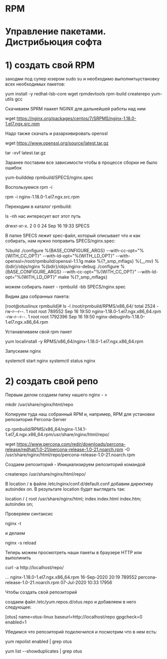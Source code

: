 # RPM
# Управление пакетами. Дистрибьюция софта

# 1) создать свой RPM

заходми под супер юзером
sudo su
и необходимо выполнитьустановку всех необходимых пакетов:

yum install -y redhat-lsb-core wget rpmdevtools rpm-build createrepo yum-utils gcc

Скачиваем SPRM паакет NGINX для дальнейшей работы над ним

wget https://nginx.org/packages/centos/7/SRPMS/nginx-1.18.0-1.el7.ngx.src.rpm

Надо также скачать и разархивировать openssl

wget https://www.openssl.org/source/latest.tar.gz

tar -xvf latest.tar.gz

Заранее поставим все зависимости чтобы в процессе сборки не было ошибок

yum-builddep rpmbuild/SPECS/nginx.spec


Воспользуемся rpm -i

rpm -i nginx-1.18.0-1.el7.ngx.src.rpm

Переходим в каталог rpmbuild:

ls -nh
нас интересует вот этот путь 

drwxr-xr-x. 2 0 0 24 Sep 16 19:33 SPECS


В папке SPECS лежит spec-файл, который описывает что и как собирать, нам нужно поправить SPECS/nginx.spec:

%build ./configure %{BASE_CONFIGURE_ARGS}
--with-cc-opt="%{WITH_CC_OPT}"
--with-ld-opt="%{WITH_LD_OPT}"
--with-openssl=/root/rpmbuild/openssl-1.1.1g make %{?_smp_mflags} %{__mv} %{bdir}/objs/nginx
 %{bdir}/objs/nginx-debug ./configure %{BASE_CONFIGURE_ARGS}
--with-cc-opt="%{WITH_CC_OPT}"
--with-ld-opt="%{WITH_LD_OPT}" make %{?_smp_mflags}

можем собирать пакет - rpmbuild -bb SPECS/nginx.spec

Видим два собранных пакета:

[root@otuslinux rpmbuild]# ls -l /root/rpmbuild/RPMS/x86_64/
total 2524
-rw-r--r--. 1 root root 789552 Sep 16 19:50 nginx-1.18.0-1.el7.ngx.x86_64.rpm
-rw-r--r--. 1 root root 1792396 Sep 16 19:50 nginx-debuginfo-1.18.0-1.el7.ngx.x86_64.rpm

Устанавливаем свой rpm пакет

yum localinstall -y RPMS/x86_64/nginx-1.18.0-1.el7.ngx.x86_64.rpm

Запускаем nginx

systemctl start nginx 
systemctl status nginx


# 2) создать свой репо

Первым делом создаем папку нашего nginx - > 

mkdir /usr/share/nginx/html/repo

Копируем туда наш собранный RPM и, например, RPM для установки репозитория Percona-Server

cp rpmbuild/RPMS/x86_64/nginx-1.14.1-1.el7_4.ngx.x86_64.rpm/usr/share/nginx/html/repo/

wget https://www.percona.com/redir/downloads/percona-release/redhat/1.0-21/percona-release-1.0-21.noarch.rpm -O /usr/share/nginx/html/repo/percona-release-1.0-21.noarch.rpm

Создаем репозиторий -
Инициализируем репозиторий командой

createrepo /usr/share/nginx/html/repo/ 

В location / в файле /etc/nginx/conf.d/default.conf добавим директиву autoindex on. В результате location будет выглядеть так:

location / { root /usr/share/nginx/html; index index.html index.htm; autoindex on;

Проверяем синтаксис 

nginx -t 

и делаем 

nginx -s reload

Теперь можем просмотреть наши пакеты в браузере HTTP  или выполинить 

curl -a http://localhost/repo/

... nginx-1.18.0-1.el7.ngx.x86_64.rpm 16-Sep-2020 20:19 789552
percona-release-1.0-21.noarch.rpm 07-Jul-2020 10:33 17956

Чтобы создать свой репозиторий

создаем файл /etc/yum.repos.d/otus.repo и добавляем в него следующее:

[otus]
name=otus-linux
baseurl=http://localhost/repo
gpgcheck=0
enabled=1

Убедимся что репозиторий подключился и посмотрим что в нем есть:

yum repolist enabled | grep otus 

yum list --showduplicates | grep otus
